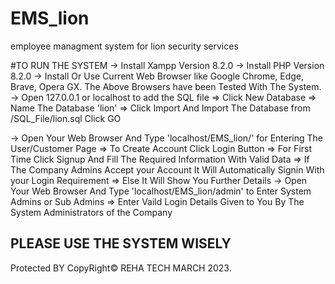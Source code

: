 # EMS_lion
employee managment system for lion security services

#TO RUN THE SYSTEM
-> Install Xampp Version 8.2.0 
-> Install PHP Version 8.2.0
-> Install Or Use Current Web Browser like Google Chrome, Edge, Brave, Opera GX.
The Above Browsers have been Tested With The System.
-> Open 127.0.0.1 or localhost to add the SQL file
  => Click New Database
  => Name The Database 'lion'
  => Click Import And Import The Database from /SQL_File/lion.sql Click GO
 
-> Open Your Web Browser And Type 'localhost/EMS_lion/' for Entering The User/Customer Page
  => To Create Account Click Login Button
  => For First Time Click Signup And Fill The Required Information With Valid Data
  => If The Company Admins Accept your Account It Will Automatically Signin With your Login Requirement
  => Else It Will Show You Further Details
-> Open Your Web Browser And Type 'localhost/EMS_lion/admin' to Enter System Admins or Sub Admins
  => Enter Vaild Login Details Given to You By The System Administrators of the Company
  
 ## PLEASE USE THE SYSTEM WISELY 
Protected BY CopyRight© REHA TECH MARCH 2023.
